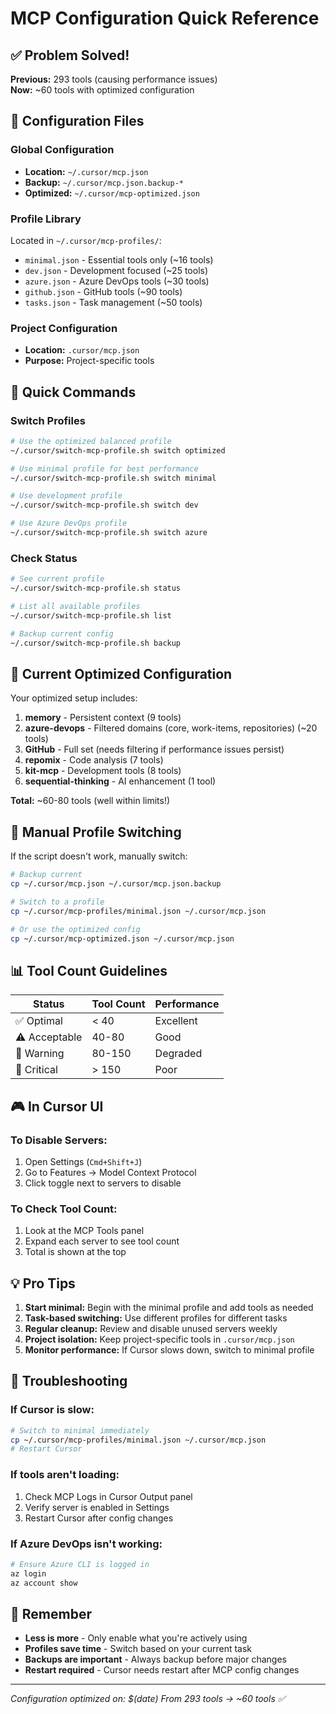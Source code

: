 # MCP Configuration Quick Reference

## ✅ Problem Solved!

**Previous:** 293 tools (causing performance issues)  
**Now:** ~60 tools with optimized configuration

## 📁 Configuration Files

### Global Configuration
- **Location:** `~/.cursor/mcp.json`
- **Backup:** `~/.cursor/mcp.json.backup-*`
- **Optimized:** `~/.cursor/mcp-optimized.json`

### Profile Library
Located in `~/.cursor/mcp-profiles/`:
- `minimal.json` - Essential tools only (~16 tools)
- `dev.json` - Development focused (~25 tools)
- `azure.json` - Azure DevOps tools (~30 tools)
- `github.json` - GitHub tools (~90 tools)
- `tasks.json` - Task management (~50 tools)

### Project Configuration
- **Location:** `.cursor/mcp.json`
- **Purpose:** Project-specific tools

## 🚀 Quick Commands

### Switch Profiles
```bash
# Use the optimized balanced profile
~/.cursor/switch-mcp-profile.sh switch optimized

# Use minimal profile for best performance
~/.cursor/switch-mcp-profile.sh switch minimal

# Use development profile
~/.cursor/switch-mcp-profile.sh switch dev

# Use Azure DevOps profile
~/.cursor/switch-mcp-profile.sh switch azure
```

### Check Status
```bash
# See current profile
~/.cursor/switch-mcp-profile.sh status

# List all available profiles
~/.cursor/switch-mcp-profile.sh list

# Backup current config
~/.cursor/switch-mcp-profile.sh backup
```

## 🎯 Current Optimized Configuration

Your optimized setup includes:
1. **memory** - Persistent context (9 tools)
2. **azure-devops** - Filtered domains (core, work-items, repositories) (~20 tools)
3. **GitHub** - Full set (needs filtering if performance issues persist)
4. **repomix** - Code analysis (7 tools)
5. **kit-mcp** - Development tools (8 tools)
6. **sequential-thinking** - AI enhancement (1 tool)

**Total:** ~60-80 tools (well within limits!)

## 🔧 Manual Profile Switching

If the script doesn't work, manually switch:

```bash
# Backup current
cp ~/.cursor/mcp.json ~/.cursor/mcp.json.backup

# Switch to a profile
cp ~/.cursor/mcp-profiles/minimal.json ~/.cursor/mcp.json

# Or use the optimized config
cp ~/.cursor/mcp-optimized.json ~/.cursor/mcp.json
```

## 📊 Tool Count Guidelines

| Status | Tool Count | Performance |
|--------|-----------|-------------|
| ✅ Optimal | < 40 | Excellent |
| ⚠️ Acceptable | 40-80 | Good |
| 🔶 Warning | 80-150 | Degraded |
| 🚨 Critical | > 150 | Poor |

## 🎮 In Cursor UI

### To Disable Servers:
1. Open Settings (`Cmd+Shift+J`)
2. Go to Features → Model Context Protocol
3. Click toggle next to servers to disable

### To Check Tool Count:
1. Look at the MCP Tools panel
2. Expand each server to see tool count
3. Total is shown at the top

## 💡 Pro Tips

1. **Start minimal:** Begin with the minimal profile and add tools as needed
2. **Task-based switching:** Use different profiles for different tasks
3. **Regular cleanup:** Review and disable unused servers weekly
4. **Project isolation:** Keep project-specific tools in `.cursor/mcp.json`
5. **Monitor performance:** If Cursor slows down, switch to minimal profile

## 🚨 Troubleshooting

### If Cursor is slow:
```bash
# Switch to minimal immediately
cp ~/.cursor/mcp-profiles/minimal.json ~/.cursor/mcp.json
# Restart Cursor
```

### If tools aren't loading:
1. Check MCP Logs in Cursor Output panel
2. Verify server is enabled in Settings
3. Restart Cursor after config changes

### If Azure DevOps isn't working:
```bash
# Ensure Azure CLI is logged in
az login
az account show
```

## 📝 Remember

- **Less is more** - Only enable what you're actively using
- **Profiles save time** - Switch based on your current task
- **Backups are important** - Always backup before major changes
- **Restart required** - Cursor needs restart after MCP config changes

---

*Configuration optimized on: $(date)*
*From 293 tools → ~60 tools ✅*
